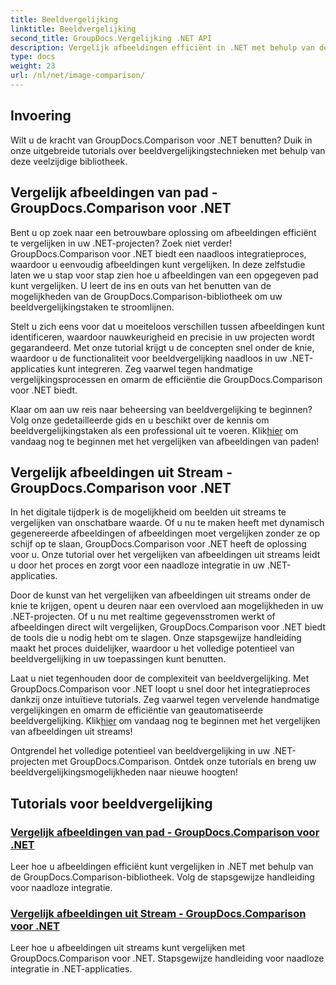 ```yaml
---
title: Beeldvergelijking
linktitle: Beeldvergelijking
second_title: GroupDocs.Vergelijking .NET API
description: Vergelijk afbeeldingen efficiënt in .NET met behulp van de GroupDocs.Comparison-bibliotheek. Stapsgewijze tutorials voor naadloze integratie vanuit pad of stream.
type: docs
weight: 23
url: /nl/net/image-comparison/
---
```


## Invoering

Wilt u de kracht van GroupDocs.Comparison voor .NET benutten? Duik in onze uitgebreide tutorials over beeldvergelijkingstechnieken met behulp van deze veelzijdige bibliotheek.

## Vergelijk afbeeldingen van pad - GroupDocs.Comparison voor .NET

Bent u op zoek naar een betrouwbare oplossing om afbeeldingen efficiënt te vergelijken in uw .NET-projecten? Zoek niet verder! GroupDocs.Comparison voor .NET biedt een naadloos integratieproces, waardoor u eenvoudig afbeeldingen kunt vergelijken. In deze zelfstudie laten we u stap voor stap zien hoe u afbeeldingen van een opgegeven pad kunt vergelijken. U leert de ins en outs van het benutten van de mogelijkheden van de GroupDocs.Comparison-bibliotheek om uw beeldvergelijkingstaken te stroomlijnen.

Stelt u zich eens voor dat u moeiteloos verschillen tussen afbeeldingen kunt identificeren, waardoor nauwkeurigheid en precisie in uw projecten wordt gegarandeerd. Met onze tutorial krijgt u de concepten snel onder de knie, waardoor u de functionaliteit voor beeldvergelijking naadloos in uw .NET-applicaties kunt integreren. Zeg vaarwel tegen handmatige vergelijkingsprocessen en omarm de efficiëntie die GroupDocs.Comparison voor .NET biedt.

 Klaar om aan uw reis naar beheersing van beeldvergelijking te beginnen? Volg onze gedetailleerde gids en u beschikt over de kennis om beeldvergelijkingstaken als een professional uit te voeren. Klik[hier](./compare-images-from-path/) om vandaag nog te beginnen met het vergelijken van afbeeldingen van paden!

## Vergelijk afbeeldingen uit Stream - GroupDocs.Comparison voor .NET

In het digitale tijdperk is de mogelijkheid om beelden uit streams te vergelijken van onschatbare waarde. Of u nu te maken heeft met dynamisch gegenereerde afbeeldingen of afbeeldingen moet vergelijken zonder ze op schijf op te slaan, GroupDocs.Comparison voor .NET heeft de oplossing voor u. Onze tutorial over het vergelijken van afbeeldingen uit streams leidt u door het proces en zorgt voor een naadloze integratie in uw .NET-applicaties.

Door de kunst van het vergelijken van afbeeldingen uit streams onder de knie te krijgen, opent u deuren naar een overvloed aan mogelijkheden in uw .NET-projecten. Of u nu met realtime gegevensstromen werkt of afbeeldingen direct wilt vergelijken, GroupDocs.Comparison voor .NET biedt de tools die u nodig hebt om te slagen. Onze stapsgewijze handleiding maakt het proces duidelijker, waardoor u het volledige potentieel van beeldvergelijking in uw toepassingen kunt benutten.

Laat u niet tegenhouden door de complexiteit van beeldvergelijking. Met GroupDocs.Comparison voor .NET loopt u snel door het integratieproces dankzij onze intuïtieve tutorials. Zeg vaarwel tegen vervelende handmatige vergelijkingen en omarm de efficiëntie van geautomatiseerde beeldvergelijking. Klik[hier](./compare-images-from-stream/) om vandaag nog te beginnen met het vergelijken van afbeeldingen uit streams!

Ontgrendel het volledige potentieel van beeldvergelijking in uw .NET-projecten met GroupDocs.Comparison. Ontdek onze tutorials en breng uw beeldvergelijkingsmogelijkheden naar nieuwe hoogten!
## Tutorials voor beeldvergelijking
### [Vergelijk afbeeldingen van pad - GroupDocs.Comparison voor .NET](./compare-images-from-path/)
Leer hoe u afbeeldingen efficiënt kunt vergelijken in .NET met behulp van de GroupDocs.Comparison-bibliotheek. Volg de stapsgewijze handleiding voor naadloze integratie.
### [Vergelijk afbeeldingen uit Stream - GroupDocs.Comparison voor .NET](./compare-images-from-stream/)
Leer hoe u afbeeldingen uit streams kunt vergelijken met GroupDocs.Comparison voor .NET. Stapsgewijze handleiding voor naadloze integratie in .NET-applicaties.